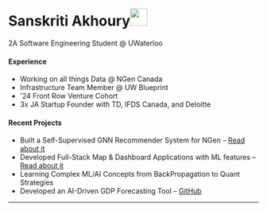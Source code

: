 <h1 align="left"><b>Sanskriti Akhoury</b><img src="https://media.giphy.com/media/hvRJCLFzcasrR4ia7z/giphy.gif" width="35"></h1>
2A Software Engineering Student @ UWaterloo

#### Experience
<!--  -->
- Working on all things Data @ NGen Canada
- Infrastructure Team Member @ UW Blueprint
- '24 Front Row Venture Cohort
- 3x JA Startup Founder with TD, IFDS Canada, and Deloitte

#### Recent Projects
<!--  -->
- Built a Self-Supervised GNN Recommender System for NGen – [Read about it](https://medium.com/red-buffer/implementation-and-understanding-of-graph-neural-networks-gnn-54084c8a0e24)
- Developed Full-Stack Map & Dashboard Applications with ML features – [Read about it](#)
- Learning Complex ML/AI Concepts from BackPropagation to Quant Strategies
- Developed an AI-Driven GDP Forecasting Tool – [GitHub](#)

---

